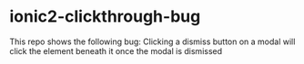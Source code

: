 # ionic2-clickthrough-bug
This repo shows the following bug: Clicking a dismiss button on a modal will click the element beneath it once the modal is dismissed
